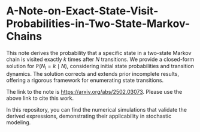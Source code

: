 # A-Note-on-Exact-State-Visit-Probabilities-in-Two-State-Markov-Chains

This note derives the probability that a specific state in a two-state Markov chain is visited exactly $k$ times after $N$ transitions. We provide a closed-form solution for $\mathbb{P}(N_l = k \mid N)$, considering initial state probabilities and transition dynamics. The solution corrects and extends prior incomplete results, offering a rigorous framework for enumerating state transitions.

The link to the note is https://arxiv.org/abs/2502.03073. Please use the above link to cite this work.

In this repository, you can find the numerical simulations that validate the derived expressions, demonstrating their applicability in stochastic modeling.
